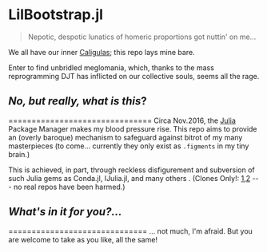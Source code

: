 # LilBootstrap.jl
> Nepotic, despotic lunatics of homeric proportions got nuttin' on me...

We all have our inner [Caligulas](https://www.google.com/search?q=caligula+little+boots); this repo lays mine bare.

Enter to find unbridled meglomania, which, thanks to the mass reprogramming DJT has inflicted on our collective souls, seems all the rage.

## _No, but really, what is this_?
===============================
Circa Nov.2016, the [Julia](http://julialang.org/) Package Manager makes my blood pressure rise.  This repo aims to provide an (overly baroque) mechanism to safeguard against bitrot  of my many masterpieces (to come... currently they only exist as `.figments` in my tiny brain.)

This is achieved, in part, through reckless disfigurement and subversion of such Julia gems as Conda.jl, IJulia.jl, and many others . (Clones Only!: [1](https://github.com/lilinjn/Conda.jl),[2](https://github.com/lilinjn/IJulia.jl) --- no real repos have been harmed.)

## _What's in it for you?..._
==============================
... not much, I'm afraid. But you are welcome to take as you like, all the same!

